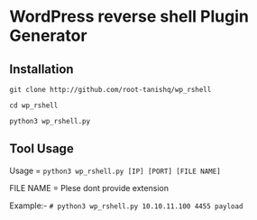 # WordPress reverse shell Plugin Generator

## Installation
```
git clone http://github.com/root-tanishq/wp_rshell
```
```
cd wp_rshell
```
```
python3 wp_rshell.py
```

## Tool Usage

Usage = `python3 wp_rshell.py [IP] [PORT] [FILE NAME]`

FILE NAME = Plese dont provide extension

Example:-
    `# python3 wp_rshell.py 10.10.11.100 4455 payload`
